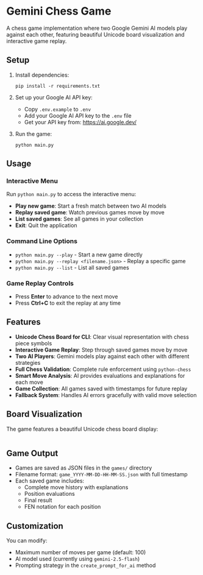 # Gemini Chess Game

A chess game implementation where two Google Gemini AI models play against each other, featuring beautiful Unicode board visualization and interactive game replay.

## Setup

1. Install dependencies:
   ```
   pip install -r requirements.txt
   ```

2. Set up your Google AI API key:
   - Copy `.env.example` to `.env`
   - Add your Google AI API key to the `.env` file
   - Get your API key from: https://ai.google.dev/

3. Run the game:
   ```
   python main.py
   ```

## Usage

### Interactive Menu
Run `python main.py` to access the interactive menu:
- **Play new game**: Start a fresh match between two AI models
- **Replay saved game**: Watch previous games move by move
- **List saved games**: See all games in your collection
- **Exit**: Quit the application

### Command Line Options
- `python main.py --play` - Start a new game directly
- `python main.py --replay <filename.json>` - Replay a specific game
- `python main.py --list` - List all saved games

### Game Replay Controls
- Press **Enter** to advance to the next move
- Press **Ctrl+C** to exit the replay at any time

## Features

- **Unicode Chess Board for CLI**: Clear visual representation with chess piece symbols
- **Interactive Game Replay**: Step through saved games move by move
- **Two AI Players**: Gemini models play against each other with different strategies
- **Full Chess Validation**: Complete rule enforcement using `python-chess`
- **Smart Move Analysis**: AI provides evaluations and explanations for each move
- **Game Collection**: All games saved with timestamps for future replay
- **Fallback System**: Handles AI errors gracefully with valid move selection

## Board Visualization

The game features a beautiful Unicode chess board display:

```

```

## Game Output

- Games are saved as JSON files in the `games/` directory
- Filename format: `game_YYYY-MM-DD-HH-MM-SS.json` with full timestamp
- Each saved game includes:
  - Complete move history with explanations
  - Position evaluations
  - Final result
  - FEN notation for each position


## Customization

You can modify:
- Maximum number of moves per game (default: 100)
- AI model used (currently using `gemini-2.5-flash`)
- Prompting strategy in the `create_prompt_for_ai` method


